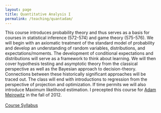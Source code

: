 ```yaml
---
layout: page
title: Quantitative Analysis I
permalink: /teaching/quantadam/
---
```

This course introduces probability theory and thus serves as a basis
for courses in statistical inference (572-574) and game theory
(575-576). We will begin with an axiomatic treatment of the standard
model of probability and develop an understanding of random variables,
distributions, and expectations/moments. The development of
conditional expectations and distributions will serve as a framework
to think about learning. We will then cover hypothesis testing and
asymptotic theory from the classical perspective as well as the
Bayesian approach to decision-theory. Connections between these
historically significant approaches will be traced out. The class will
end with introductions to regression from the perspective of
projection and optimization. If time permits we will also introduce
Maximum likelihood estimation. I precepted
this course for [Adam Meirowitz](http://www.princeton.edu/~ameirowi/) in the
fall of 2012.
<br>
<br>
<span style="color: blue"> [Course Syllabus](https://www.dropbox.com/s/z05xc6woqz6pat9/pol571_syl.pdf) </span>

